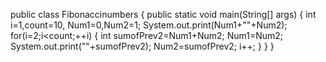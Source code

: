 public class Fibonaccinumbers 
{
    public static void main(String[] args)
    {
        int i=1,count=10, Num1=0,Num2=1;
        System.out.print(Num1+""+Num2);
        for(i=2;i<count;++i)
           {
               int sumofPrev2=Num1+Num2;
               Num1=Num2;
               System.out.print(""+sumofPrev2);
               Num2=sumofPrev2;
               i++;
           }
    }
}
